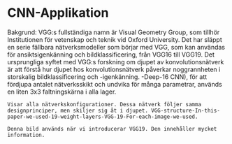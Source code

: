 # CNN-Applikation

Bakgrund:
VGG:s fullständiga namn är Visual Geometry Group, som tillhör Institutionen för vetenskap och teknik vid Oxford University. Det har släppt en serie fällbara nätverksmodeller som börjar med VGG, som kan användas för ansiktsigenkänning och bildklassificering, från VGG16 till VGG19. Det ursprungliga syftet med VGG:s forskning om djupet av konvolutionsnätverk är att förstå hur djupet hos konvolutionsnätverk påverkar noggrannheten i storskalig bildklassificering och -igenkänning. -Deep-16 CNN), för att fördjupa antalet nätverksskikt och undvika för många parametrar, används en liten 3x3 faltningskärna i alla lager.

    Visar alla nätverkskonfigurationer. Dessa nätverk följer samma designprinciper, men skiljer sig åt i djupet. VGG-structure-In-this-paper-we-used-19-weight-layers-VGG-19-For-each-image-we-used.
    
    Denna bild används när vi introducerar VGG19. Den innehåller mycket information.

